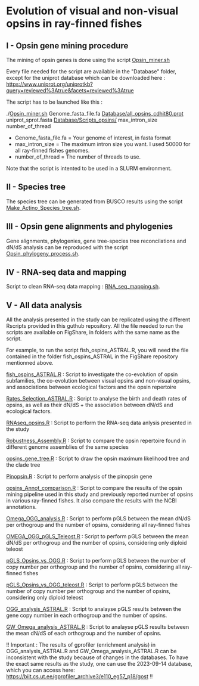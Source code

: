 # Evolution of visual and non-visual opsins in ray-finned fishes

## I - Opsin gene mining procedure

The mining of opsin genes is done using the script [Opsin_miner.sh](Opsin_miner.sh) 

Every file needed for the script are available in the "Database" folder, except for the uniprot database which can be downloaded here : https://www.uniprot.org/uniprotkb?query=reviewed%3Atrue&facets=reviewed%3Atrue

The script has to be launched like this : 

./[Opsin_miner.sh](Opsin_miner.sh)  Genome_fasta_file.fa [Database/all_opsins_cdhit80.prot](Database/all_opsins_cdhit80.prot) uniprot_sprot.fasta [Database/Scripts_opsins/](Database/Scripts_opsins/) max_intron_size number_of_thread

- Genome_fasta_file.fa = Your genome of interest, in fasta format  
-  max_intron_size = The maximum intron size you want. I used 50000 for all ray-finned fishes genomes.  
- number_of_thread = The number of threads to use. 

Note that the script is intented to be used in a SLURM environment. 

## II - Species tree

The species tree can be generated from BUSCO results using the script [Make_Actino_Species_tree.sh](Make_Actino_Species_tree.sh).

## III - Opsin gene alignments and phylogenies

Gene alignments, phylogenies, gene tree-species tree reconcilations and dN/dS analysis can be reproduced with the script [Opsin_phylogeny_process.sh](Opsin_phylogeny_process.sh). 


## IV - RNA-seq data and mapping

Script to clean RNA-seq data  mapping : [RNA_seq_mapping.sh](RNA_seq_mapping.sh). 

## V - All data analysis

All the analysis presented in the study can be replicated using the different Rscripts provided in this guthub repository. 
All the file needed to run the scripts are available on FigShare, in folders with the same name as the script.

For example, to run the script fish_ospins_ASTRAL.R, you will need the file contained in the folder fish_ospins_ASTRAL in the FigShare repository mentionned above.


[fish_ospins_ASTRAL.R](fish_ospins_ASTRAL.R) : Script to investigate the co-evolution of opsin subfamilies,  the co-evolution between visual opsins and non-visual opsins, and associations between ecological factors and the opsin repertoire

[Rates_Selection_ASTRAL.R](Rates_Selection_ASTRAL.R) : Script to analyse the birth and death rates of opsins, as well as their dN/dS + the association between dN/dS and ecological factors.


[RNAseq_opsins.R](RNAseq_opsins.R) : Script to perform the RNA-seq data anlysis presented in the study

[Robustness_Assembly.R](Robustness_Assembly.R) : Script to compare the opsin repertoire found in different genome assemblies of the same species

[opsins_gene_tree.R](opsins_gene_tree.R) : Script to draw the opsin maximum likelihood tree and the clade tree

[Pinopsin.R](Pinopsin.R) : Script to perform analysis of the pinopsin gene

[opsins_Annot_comparison.R](opsins_Annot_comparison.R) : Script to compare the results of the opsin mining pipeline used in this study and previously reported number of opsins in various ray-finned fishes. It also compare the results with the NCBI annotations.

[Omega_OGG_analysis.R](Omega_OGG_analysis.R) : Script to perform pGLS between the mean dN/dS per orthogroup and the number of opsins, considering all ray-finned fishes

[OMEGA_OGG_pGLS_Teleost.R](OMEGA_OGG_pGLS_Teleost.R) : Script to perform pGLS between the mean dN/dS per orthogroup and the number of opsins, considering only diploid teleost


[pGLS_Opsins_vs_OGG.R](pGLS_Opsins_vs_OGG.R) : Script to perform pGLS between the number of copy number per orthogroup and the number of opsins, considering all ray-finned fishes

[pGLS_Opsins_vs_OGG_teleost.R](pGLS_Opsins_vs_OGG_teleost.R) : Script to perform pGLS between the number of copy number per orthogroup and the number of opsins, considering only diploid teleost

[OGG_analysis_ASTRAL.R](OGG_analysis_ASTRAL.R) : Script to analayse pGLS results between the gene copy number in each orthogroup and the number of opsins.

[GW_Omega_analysis_ASTRAL.R](GW_Omega_analysis_ASTRAL.R) : Script to analayse pGLS results between the mean dN/dS of each orthogroup and the number of opsins.


!! Important : The results of gprofiler (enrichment analysis) in OGG_analysis_ASTRAL.R and GW_Omega_analysis_ASTRAL.R can be inconsistent with the study because of changes in the databases. To have the exact same results as the study, one can use the 2023-09-14 database, which you can access here: https://biit.cs.ut.ee/gprofiler_archive3/e110_eg57_p18/gost !!








